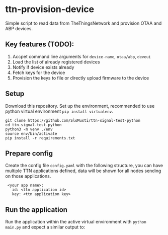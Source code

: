# ttn-provision-device
Simple script to read data from TheThingsNetwork and provision OTAA and ABP devices.

## Key features (TODO):
1. Accpet command line arguments for `device-name`, `otaa/abp`, `deveui`
1. Load the list of already registered devices
1. Notify if device exists already
1. Fetch keys for the device
1. Provision the keys to file or directly upload firmware to the device

## Setup
Download this repository. Set up the environment, recommended to use python virtual environment `pip install virtualenv`.

```
git clone https://github.com/SloMusti/ttn-signal-test-python
cd ttn-signal-test-python
python3 -m venv ./env
source env/bin/activate
pip install -r requirements.txt
```

## Prepare config
Create the config file `config.yaml` with the following structure, you can have multiple TTN applications defined, data will be shown for all nodes sending on those applications.
```
 <your app name>:
   id: <ttn application id>
   key: <ttn application key> 
```

## Run the application
Run the application within the active virtual environment with `python main.py` and expect a similar output to:
